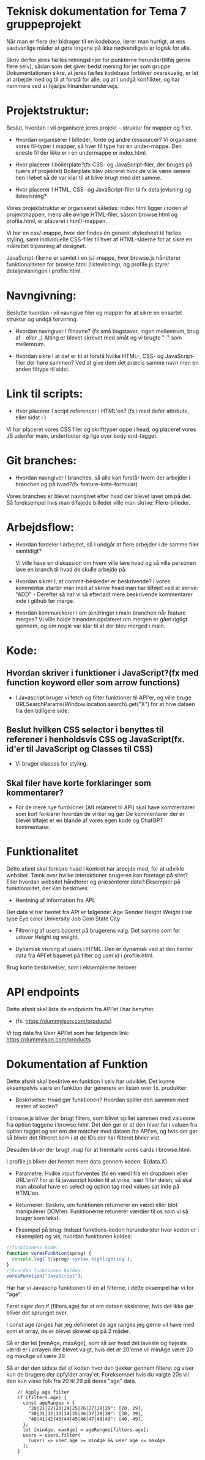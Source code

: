 # Teknisk dokumentation for Tema 7 gruppeprojekt

Når man er flere der bidrager til en kodebase, lærer man hurtigt, at ens sædvanlige måder at gøre tingene på ikke nødvendigvis er logisk for alle.

Skriv derfor jeres fælles retningslinjer for punkterne herunder(tilføj gerne flere selv), sådan som det giver bedst mening for jer som gruppe. Dokumentationen sikre, at jeres fælles kodebase forbliver overskuelig, er let at arbejde med og til at forstå for alle, og at I undgå konflikter, og har nemmere ved at hjælpe hinanden undervejs.

# Projektstruktur:

Beslut, hvordan I vil organisere jeres projekt – struktur for mapper og filer.

- Hvordan organiserer I billeder, fonte og andre ressourcer?
  Vi organisere vores fil-typer i mapper, så hver fil type har en under-mappe. Den eneste fil der ikke er i en undermappe er index.html.

- Hvor placerer I boilerplate?(fx CSS- og JavaScript-filer, der bruges på tværs af projektet)
  Boilerplate blev placeret hvor de ville være senere hen i løbet så de var klar til at blive brugt med det samme.

- Hvor placerer I HTML, CSS- og JavaScript-filer til fx detaljevisning og listevisning?

Vores projektstruktur er organiseret således: index.html ligger i roden af projektmappen, mens alle øvrige HTML-filer, såsom browse.html og profile.html, er placeret i html/-mappen.

Vi har en css/-mappe, hvor der findes én generel stylesheet til fælles styling, samt individuelle CSS-filer til hver af HTML-siderne for at sikre en målrettet tilpasning af designet.

JavaScript-filerne er samlet i en js/-mappe, hvor browse.js håndterer funktionaliteten for browse.html (listevisning), og profile.js styrer detaljevisningen i profile.html.

# Navngivning:

Beslutte hvordan i vil navngive filer og mapper for at sikre en ensartet struktur og undgå forvirring.

- Hvordan navngiver I filnavne? (fx små bogstaver, ingen mellemrum, brug af - eller \_)
  Alting er blevet skrevet med småt og vi brugte "-" som mellemrum.

- Hvordan sikre I at det er til at forstå hvilke HTML-, CSS- og JavaScript-filer der høre sammen?
  Ved at give dem det præcis samme navn men en anden filtype til sidst.

# Link til scripts:

- Hvor placerer I script referencer i HTML'en? (fx i <head> med defer attribute, eller sidst i <body>)

Vi har placeret vores CSS filer og skrifttyper oppe i head, og placeret vores JS udenfor main, underfooter og lige over body end-tagget.

# Git branches:

- Hvordan navngiver I branches, så alle kan forstår hvem der arbejder i branchen og på hvad?(fx feature-lotte-formular)

Vores branches er blevet navngivet efter hvad der blevet lavet om på det. Så foreksempel hvis man tilføjede billeder ville man skrive: Flere-billeder.

# Arbejdsflow:

- Hvordan fordeler I arbejdet, så I undgår at flere arbejder i de samme filer samtidigt?

  Vi ville have en diskussion om hvem ville lave hvad og så ville personen lave en branch til hvad de skulle arbejde på.

- Hvordan sikrer I, at commit-beskeder er beskrivende?
  I vores kommentar starter man med at skrive hvad man har tilføjet ved at skrive: "ADD" - Derefter så har vi så efterladt mere beskrivende kommentarer inde i github før merge.

- Hvordan kommunikerer i om ændringer i main branchen når feature merges?
  Vi ville holde hinanden opdateret om mergen er gået rigtigt igennem, og om nogle var klar til at der blev merged i main.

# Kode:

## Hvordan skriver i funktioner i JavaScript?(fx med function keyword eller som arrow functions)

- I Javascript bruger vi fetch og filter funktioner til API'er, og ville bruge URLSearchParams(Window.location.search).get("X") for at hive dataen fra den tidligere side.

## Beslut hvilken CSS selector i benyttes til referener i henholdsvis CSS og JavaScript(fx. id'er til JavaScript og Classes til CSS)

- Vi bruger classes for styling.

## Skal filer have korte forklaringer som kommentarer?

- For de mere nye funtkioner (Alt relateret til API) skal have kommentarer som kort forklarer hvordan de virker og gør
  De kommentarer der er blevet tilføjet er en blande af vores egen kode og ChatGPT kommentarer.

# Funktionalitet

Dette afsnit skal forklare hvad I konkret har arbejde med, for at udvikle websitet. Tænk over hvilke interaktioner brugeren kan foretage på sitet? Eller hvordan websitet håndterer og præsenterer data? Eksempler på funktionalitet, der kan beskrives:

- Hentning af information fra API.

Det data vi har hentet fra API er følgende:
Age
Gender
Height
Weight
Hair type
Eye color
University
Job
Coin
State
City

- Filtrering af users baseret på brugerens valg.
  Det samme som før udover Height og weight.

- Dynamisk visning af users i HTML.
  Den er dynamisk ved at den henter data fra API'et baseret på filter og user.id i profile.html.

Brug korte beskrivelser, som i eksemplerne herover

# API endpoints

Dette afsnit skal liste de endpoints fra API'et i har benyttet:

- (fx. https://dummyjson.com/products)

Vi tog data fra User API'et som har følgende link:
https://dummyjson.com/products

# Dokumentation af Funktion

Dette afsnit skal beskrive en funktion I selv har udviklet. Det kunne eksempelvis være en funktion der generere en listen over fx. produkter:

- Beskrivelse: Hvad gør funktionen? Hvordan spiller den sammen med resten af koden?

I browse.js bliver der brugt filters, som blivet spillet sammen med valuesne fra option taggene i browse.html. Det den gør er at den hiver fat i valuen fra option tagget og ser om det matcher med dataen fra API'en, og hvis det gør så bliver det filtreret som i at de IDs der har filteret blvier vist.

Desuden bliver der brugt .map for at fremkalle vores cards i browse.html.

I profile.js bliver der hentet mere data gennem koden:
${data.X}.

- Parametre: Hvilke input forventes (fx en værdi fra en dropdown eller URL'en)?
  For at få javascript koden til at virke, især filter delen, så skal man absolut have en select og option tag med values sat inde på HTML'en.

- Returnerer: Beskriv, om funktionen returnerer en værdi eller blot manipulerer DOM’en.
  Funktionerne retunerer værdier til os som vi så bruger som tekst.

- Eksempel på brug: Indsæt funktions-koden herunder(der hvor koden er i eksemplet) og vis, hvordan funktionen kaldes:

```javascript
//funktionens kode:
function voresFunktion(sprog) {
  console.log(`${sprog} syntax highlighting`);
}
//hvordan funktionen kaldes:
voresFunktion("JavaScript");
```

Har har vi Javascrip funktionen til en af filterne, i dette eksempel har vi for "age".

Først siger den if (filters.age) for at om dataen eksisterer, hvis det ikke gør bliver det sprunget over.

I const age ranges har jeg definieret de age ranges jeg gerne vil have med som et array, de er blevet skrevet op på 2 måder.

Så er der let [minAge, maxAge], som så ser hvad det laveste og højeste værdi er i arrayen der blevet valgt, hvis det er 20'erne vil minAge være 20 og maxAge vil være 29.

Så er der den sidste del af koden hvor den tjekker gennem filteret og viser kun de brugere der opfylder array'et. Foreksempel hvis du valgte 20s vil den kun visse folk fra 20 til 29 på deres "age" data.

        // Apply age filter
        if (filters.age) {
          const ageRanges = {
            "20|21|22|23|24|25|26|27|28|29": [20, 29],
            "30|31|32|33|34|35|36|37|38|39": [30, 39],
            "40|41|42|43|44|45|46|47|48|49": [40, 49],
          };
          let [minAge, maxAge] = ageRanges[filters.age];
          users = users.filter(
            (user) => user.age >= minAge && user.age <= maxAge
          );
        }
